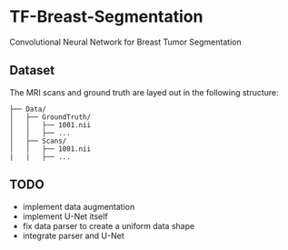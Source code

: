 # TF-Breast-Segmentation
Convolutional Neural Network for Breast Tumor Segmentation

## Dataset

The MRI scans and ground truth are layed out in the following structure:
```
├── Data/
│   ├── GroundTruth/
│   │   ├── 1001.nii
│   │   ├── ...
│   ├── Scans/
│   │   ├── 1001.nii
|   |   ├── ...
```

## TODO
- implement data augmentation
- implement U-Net itself
- fix data parser to create a uniform data shape
- integrate parser and U-Net
